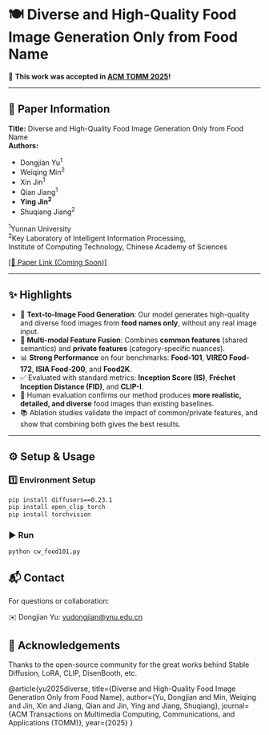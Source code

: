# 🍽️ Diverse and High-Quality Food Image Generation Only from Food Name

🎉 **This work was accepted in [ACM TOMM 2025](https://dl.acm.org/journal/tomm)!**

---

## 🧾 Paper Information

**Title:** Diverse and High-Quality Food Image Generation Only from Food Name  
**Authors:**  
- Dongjian Yu<sup>1</sup>  
- Weiqing Min<sup>2</sup>  
- Xin Jin<sup>1</sup>  
- Qian Jiang<sup>1</sup>  
- **Ying Jin<sup>2</sup>**  
- Shuqiang Jiang<sup>2</sup>  

<sup>1</sup>Yunnan University  
<sup>2</sup>Key Laboratory of Intelligent Information Processing,  
Institute of Computing Technology, Chinese Academy of Sciences

[[📄 Paper Link (Coming Soon)]]()  

---

## ✨ Highlights

- 🥘 **Text-to-Image Food Generation**: Our model generates high-quality and diverse food images from **food names only**, without any real image input.
- 🧠 **Multi-modal Feature Fusion**: Combines **common features** (shared semantics) and **private features** (category-specific nuances).
- 📊 **Strong Performance** on four benchmarks: **Food-101**, **VIREO Food-172**, **ISIA Food-200**, and **Food2K**.
- ✅ Evaluated with standard metrics: **Inception Score (IS)**, **Fréchet Inception Distance (FID)**, and **CLIP-I**.
- 🧪 Human evaluation confirms our method produces **more realistic, detailed, and diverse** food images than existing baselines.
- 📚 Ablation studies validate the impact of common/private features, and show that combining both gives the best results.

---

## ⚙️ Setup & Usage

### 1️⃣ Environment Setup

```bash
pip install diffusers==0.23.1
pip install open_clip_torch
pip install torchvision
```
### ▶️ Run
```bash
python cw_food101.py
```
## 📬 Contact
For questions or collaboration:

✉️ Dongjian Yu: yudongjian@ynu.edu.cn

## 🙏 Acknowledgements
Thanks to the open-source community for the great works behind Stable Diffusion, LoRA, CLIP, DisenBooth, etc.



@article{yu2025diverse,
  title={Diverse and High-Quality Food Image Generation Only from Food Name},
  author={Yu, Dongjian and Min, Weiqing and Jin, Xin and Jiang, Qian and Jin, Ying and Jiang, Shuqiang},
  journal={ACM Transactions on Multimedia Computing, Communications, and Applications (TOMM)},
  year={2025}
}

